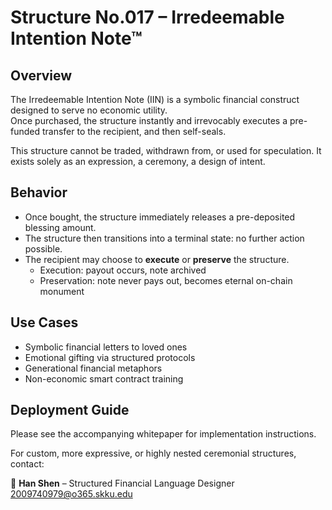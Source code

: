 # Structure No.017 – Irredeemable Intention Note™

## Overview

The Irredeemable Intention Note (IIN) is a symbolic financial construct designed to serve no economic utility.  
Once purchased, the structure instantly and irrevocably executes a pre-funded transfer to the recipient, and then self-seals.

This structure cannot be traded, withdrawn from, or used for speculation. It exists solely as an expression, a ceremony, a design of intent.

## Behavior

- Once bought, the structure immediately releases a pre-deposited blessing amount.
- The structure then transitions into a terminal state: no further action possible.
- The recipient may choose to **execute** or **preserve** the structure.
  - Execution: payout occurs, note archived
  - Preservation: note never pays out, becomes eternal on-chain monument

## Use Cases

- Symbolic financial letters to loved ones
- Emotional gifting via structured protocols
- Generational financial metaphors
- Non-economic smart contract training

## Deployment Guide

Please see the accompanying whitepaper for implementation instructions.

For custom, more expressive, or highly nested ceremonial structures, contact:

📧 **Han Shen** – Structured Financial Language Designer  
2009740979@o365.skku.edu
